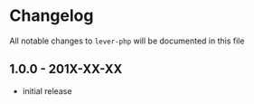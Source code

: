 # Changelog

All notable changes to `lever-php` will be documented in this file

## 1.0.0 - 201X-XX-XX

- initial release
